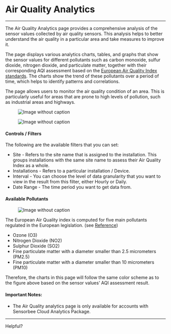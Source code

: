 # Air Quality Analytics

***

The Air Quality Analytics page provides a comprehensive analysis of the sensor values collected by air quality sensors. This analysis helps to better understand the air quality in a particular area and take measures to improve it.

The page displays various analytics charts, tables, and graphs that show the sensor values for different pollutants such as carbon monoxide, sulfur dioxide, nitrogen dioxide, and particulate matter, together with their corresponding AQI assessment based on the [European Air Quality Index standards](https://ecmwf-projects.github.io/copernicus-training-cams/proc-aq-index.html). The charts show the trend of these pollutants over a period of time, which helps to identify patterns and correlations.

The page allows users to monitor the air quality condition of an area. This is particularly useful for areas that are prone to high levels of pollution, such as industrial areas and highways.

<figure><img src="https://image-forwarder.notaku.so/aHR0cHM6Ly93d3cubm90aW9uLnNvL2ltYWdlL2h0dHBzJTNBJTJGJTJGcHJvZC1maWxlcy1zZWN1cmUuczMudXMtd2VzdC0yLmFtYXpvbmF3cy5jb20lMkY4YTlhZWQwNi1mODQ0LTRkZTQtYjk2Yi1jMTUyNjkzMWM1NTclMkZiN2YxMTRjYi05MGJhLTQ5YTAtYWE0ZC05MmJmNzY0NWU0MzElMkZpbWFnZS5wbmc_dGFibGU9YmxvY2smc3BhY2VJZD04YTlhZWQwNi1mODQ0LTRkZTQtYjk2Yi1jMTUyNjkzMWM1NTcmaWQ9MTc3ZDliODMtY2NhYy04MDJjLWE0ZDAtZWNlYmVmMzNlZjc3JmNhY2hlPXYyJndpZHRoPTEyMTguNzc1MDI0NDE0MDYyNQ==" alt="Image without caption"><figcaption></figcaption></figure>

<figure><img src="https://image-forwarder.notaku.so/aHR0cHM6Ly93d3cubm90aW9uLnNvL2ltYWdlL2h0dHBzJTNBJTJGJTJGcHJvZC1maWxlcy1zZWN1cmUuczMudXMtd2VzdC0yLmFtYXpvbmF3cy5jb20lMkY4YTlhZWQwNi1mODQ0LTRkZTQtYjk2Yi1jMTUyNjkzMWM1NTclMkY1NzU2OTQ0ZC1hMjAwLTRmYjItYjlmYS1mZWFiMzAzNmFmMjYlMkZpbWFnZS5wbmc_dGFibGU9YmxvY2smc3BhY2VJZD04YTlhZWQwNi1mODQ0LTRkZTQtYjk2Yi1jMTUyNjkzMWM1NTcmaWQ9MTc3ZDliODMtY2NhYy04MDNhLWJiYjctZjhmYWY2NjE1MDJiJmNhY2hlPXYyJndpZHRoPTEyMTguNzU=" alt="Image without caption"><figcaption></figcaption></figure>

#### Controls / Filters <a href="#c2470450c42f4bbba0de499baa6ca42e" id="c2470450c42f4bbba0de499baa6ca42e"></a>

The following are the available filters that you can set:

* Site - Refers to the site name that is assigned to the installation. This groups installations with the same site name to assess their Air Quality Index as a whole.
* Installations - Refers to a particular installation / Device.
* Interval - You can choose the level of data granularity that you want to view in the result from this filter, either Hourly or Daily.
* Date Range - The time period you want to get data from.

#### Available Pollutants <a href="#f80776b7a994447694901d147056cd60" id="f80776b7a994447694901d147056cd60"></a>

<figure><img src="https://image-forwarder.notaku.so/aHR0cHM6Ly93d3cubm90aW9uLnNvL2ltYWdlL2h0dHBzJTNBJTJGJTJGcHJvZC1maWxlcy1zZWN1cmUuczMudXMtd2VzdC0yLmFtYXpvbmF3cy5jb20lMkY4YTlhZWQwNi1mODQ0LTRkZTQtYjk2Yi1jMTUyNjkzMWM1NTclMkZmNTlhYjQ0ZS05NzNiLTRiMWQtOTIyMy1iNTM5YTY2ZDY2M2ElMkZVbnRpdGxlZC5wbmc_dGFibGU9YmxvY2smc3BhY2VJZD04YTlhZWQwNi1mODQ0LTRkZTQtYjk2Yi1jMTUyNjkzMWM1NTcmaWQ9N2IxOTlkNGQtZTY3MC00ODExLTlmOWEtZGM1Nzk2NzVmOWZkJmNhY2hlPXYyJndpZHRoPTE0MTUuOTc0OTc1NTg1OTM3NQ==" alt="Image without caption"><figcaption></figcaption></figure>

The European Air Quality index is computed for five main pollutants regulated in the European legislation. (see [Reference](https://ecmwf-projects.github.io/copernicus-training-cams/proc-aq-index.html))

* Ozone (O3)
* Nitrogen Dioxide (NO2)
* Sulphur Dioxide (SO2)
* Fine particulate matter with a diameter smaller than 2.5 micrometers (PM2.5)
* Fine particulate matter with a diameter smaller than 10 micrometers (PM10)

Therefore, the charts in this page will follow the same color scheme as to the figure above based on the sensor values’ AQI assessment result.

#### Important Notes: <a href="#ed50ecc65c4a41e29ba0ec6cf62942ed" id="ed50ecc65c4a41e29ba0ec6cf62942ed"></a>

* The Air Quality analytics page is only available for accounts with Sensorbee Cloud Analytics Package.

***

Helpful?
